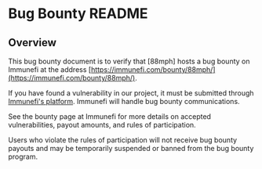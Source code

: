 # Bug Bounty README

## Overview

This bug bounty document is to verify that [88mph] hosts a bug bounty on Immunefi at the address [https://immunefi.com/bounty/88mph/](https://immunefi.com/bounty/88mph/).

If you have found a vulnerability in our project, it must be submitted through [Immunefi's platform](https://immunefi.com/). Immunefi will handle bug bounty communications.

See the bounty page at Immunefi for more details on accepted vulnerabilities, payout amounts, and rules of participation.

Users who violate the rules of participation will not receive bug bounty payouts and may be temporarily suspended or banned from the bug bounty program.
